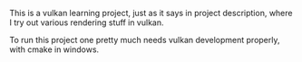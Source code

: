This is a vulkan learning project, just as it says in project description, where I try out various rendering stuff in vulkan.

To run this project one pretty much needs vulkan development properly, with cmake in windows.
